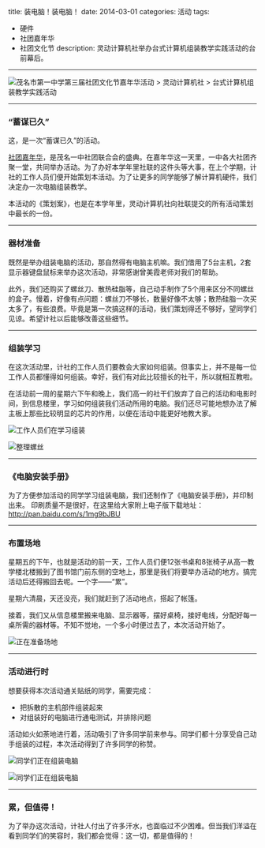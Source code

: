 title: 装电脑！装电脑！
date: 2014-03-01
categories: 活动
tags:
- 硬件
- 社团嘉年华
- 社团文化节
description: 灵动计算机社举办台式计算机组装教学实践活动的台前幕后。
---

![茂名市第一中学第三届社团文化节嘉年华活动 > 灵动计算机社 > 台式计算机组装教学实践活动](http://cptsct.qiniudn.com/assemble_computers/05.jpg)

<!-- more -->

-----

### “蓄谋已久”

这，是一次“蓄谋已久”的活动。

[社团嘉年华](http://www.mmyz.net/Item/641.aspx)，是茂名一中社团联合会的盛典。在嘉年华这一天里，一中各大社团齐聚一堂，共同举办活动。为了办好本学年里社联的这件头等大事，在上个学期，计社的工作人员们便开始策划本活动。为了让更多的同学能够了解计算机硬件，我们决定办一次电脑组装教学。

本活动的《策划案》，也是在本学年里，灵动计算机社向社联提交的所有活动策划中最长的一份。

-----

### 器材准备

既然是举办组装电脑的活动，那自然得有电脑主机嘛。我们借用了5台主机，2套显示器键盘鼠标来举办这次活动，非常感谢曾美霞老师对我们的帮助。

此外，我们还购买了螺丝刀、散热硅脂等，自己动手制作了5个用来区分不同螺丝的盒子。慢着，好像有点问题：螺丝刀不够长，数量好像不太够；散热硅脂一次买太多了，有些浪费。毕竟是第一次搞这样的活动，我们策划得还不够好，望同学们见谅。希望计社以后能够改善这些细节。

-----

### 组装学习

在这次活动里，计社的工作人员们要教会大家如何组装。但事实上，并不是每一位工作人员都懂得如何组装。幸好，我们有对此比较擅长的社干，所以就相互教啦。

在活动前一周的星期六下午和晚上，我们高一的社干们放弃了自己的活动和电影时间，到信息楼里，学习如何组装我们活动所用的电脑。我们还尽可能地想办法了解主板上那些比较明显的芯片的作用，以便在活动中能更好地教大家。

![工作人员们在学习组装](http://cptsct.qiniudn.com/assemble_computers/01.jpg)

![整理螺丝](http://cptsct.qiniudn.com/assemble_computers/02.jpg)

-----

### 《电脑安装手册》

为了方便参加活动的同学学习组装电脑，我们还制作了《电脑安装手册》，并印制出来。
印刷质量不是很好，在这里给大家附上电子版下载地址：<http://pan.baidu.com/s/1mg9bJBU>

-----

### 布置场地

星期五的下午，也就是活动的前一天，工作人员们便12张书桌和8张椅子从高一教学楼北楼搬到了图书馆门前东侧的空地上，那里是我们将要举办活动的地方。搞完活动后还得搬回去呢。一个字——“累”。

星期六清晨，天还没亮，我们就赶到了活动地点，搭起了帐篷。

接着，我们又从信息楼里搬来电脑、显示器等，摆好桌椅，接好电线，分配好每一桌所需的器材等。不知不觉地，一个多小时便过去了，本次活动开始了。

![正在准备场地](http://cptsct.qiniudn.com/assemble_computers/04.jpg)

-----

### 活动进行时

想要获得本次活动通关贴纸的同学，需要完成：

* 把拆散的主机部件组装起来
* 对组装好的电脑进行通电测试，并排除问题

活动如火如荼地进行着，活动吸引了许多同学前来参与。同学们都十分享受自己动手组装的过程，本次活动得到了许多同学的称赞。

![同学们正在组装电脑](http://cptsct.qiniudn.com/assemble_computers/03.jpg)

![同学们正在组装电脑](http://cptsct.qiniudn.com/assemble_computers/06.jpg)

-----

### 累，但值得！

为了举办这次活动，计社人付出了许多汗水，也面临过不少困难。但当我们洋溢在看到同学们的笑容时，我们都会觉得：这一切，都是值得的！